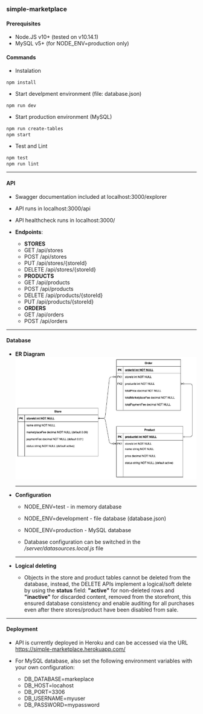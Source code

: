 ### simple-marketplace

#### Prerequisites

- Node.JS v10+ (tested on v10.14.1)
- MySQL v5+ (for NODE_ENV=production only)

#### Commands

- Instalation
```
npm install
```
- Start develpment environment (file: database.json)
```
npm run dev
```
- Start production environment (MySQL)
```
npm run create-tables
npm start
```
- Test and Lint
```
npm test
npm run lint
```

---

#### API

- Swagger documentation included at localhost:3000/explorer

- API runs in localhost:3000/api

- API healthcheck runs in localhost:3000/

- **Endpoints**:

    - **STORES**
    - GET /api/stores
    - POST /api/stores
    - PUT /api/stores/{storeId}
    - DELETE /api/stores/{storeId}
    - **PRODUCTS**
    - GET /api/products
    - POST /api/products
    - DELETE /api/products/{storeId}
    - PUT /api/products/{storeId}
    - **ORDERS**
    - GET /api/orders
    - POST /api/orders

---

#### Database

- **ER Diagram**
![ER Diagram](./docs/er-diagram.jpg)

  ---

- **Configuration**

    - NODE_ENV=test - in memory database
    - NODE_ENV=development - file database (database.json)
    - NODE_ENV=production - MySQL database

    - Database configuration can be switched in the */server/datasources.local.js* file

  ---
- **Logical deleting**

    - Objects in the store and product tables cannot be deleted from the database, instead, the DELETE APIs implement a logical/soft delete by using the **status** field: **"active"** for non-deleted rows and **"inactive"** for discarded content, removed from the storefront, this ensured database consistency and enable auditing for all purchases even after there stores/product have been disabled from sale.


---

#### Deployment

- API is currently deployed in Heroku and can be accessed via the URL https://simple-marketplace.herokuapp.com/

- For MySQL database, also set the following environment variables with your own configuration:
    - DB_DATABASE=markeplace
    - DB_HOST=locahost
    - DB_PORT=3306
    - DB_USERNAME=myuser
    - DB_PASSWORD=mypassword
